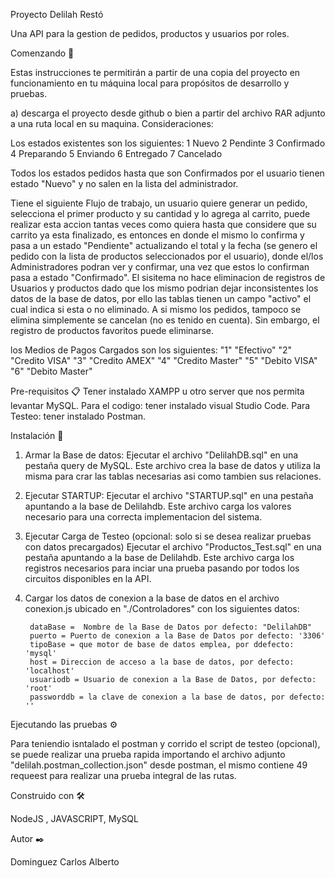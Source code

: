 Proyecto Delilah Restó

Una API para la gestion de pedidos, productos y usuarios por roles.



Comenzando 🚀

Estas instrucciones te permitirán a partir de una copia del proyecto en funcionamiento en tu máquina local para propósitos de desarrollo y pruebas.

a) descarga el proyecto desde github o bien a partir del archivo RAR adjunto a una ruta local en su maquina.
Consideraciones:

Los estados existentes son los siguientes:
1 Nuevo
2 Pendinte
3 Confirmado
4 Preparando
5 Enviando
6 Entregado
7 Cancelado

Todos los estados pedidos hasta que son Confirmados por el usuario tienen estado "Nuevo" y no salen en la lista del administrador.

Tiene el siguiente Flujo de trabajo, un usuario quiere generar un pedido, selecciona el primer producto y su cantidad y lo agrega al carrito, puede realizar esta accion tantas veces como quiera hasta que considere que su carrito ya esta finalizado, es entonces en donde el mismo lo confirma y pasa a un estado "Pendiente" actualizando el total y la fecha  (se genero el pedido con la lista de productos seleccionados por el usuario), donde el/los Administradores podran ver y confirmar, una vez que estos lo confirman pasa a estado "Confirmado".
El sisitema no hace eliminacion de registros de Usuarios y productos dado que los mismo podrian dejar inconsistentes los datos de la base de datos, por ello las tablas tienen un campo "activo" el cual indica si esta o no eliminado. A si mismo los pedidos, tampoco se elimina simplemente se cancelan (no es tenido en cuenta).
Sin embargo, el registro de productos favoritos puede eliminarse.


los Medios de Pagos Cargados son los siguientes:
"1"	"Efectivo"
"2"	"Credito VISA"
"3"	"Credito AMEX"
"4"	"Credito Master"
"5"	"Debito VISA"
"6"	"Debito Master"







Pre-requisitos 📋
Tener instalado XAMPP u otro server que nos permita levantar MySQL.
Para el codigo:
    tener instalado visual Studio Code.
Para Testeo:
    tener instalado Postman.



Instalación 🔧

1) Armar la Base de datos:
    Ejecutar el archivo "DelilahDB.sql" en una pestaña query de MySQL. Este archivo crea la base de datos y utiliza la misma para crar las tablas necesarias asi como tambien sus relaciones.
2) Ejecutar STARTUP:
    Ejecutar el archivo "STARTUP.sql" en una pestaña apuntando a la base de Delilahdb. Este archivo carga los valores necesario para una correcta implementacion del sistema.
3) Ejecutar Carga de Testeo (opcional: solo si se desea realizar pruebas con datos precargados)
    Ejecutar el archivo "Productos_Test.sql" en una pestaña apuntando a la base de Delilahdb. Este archivo carga los registros necesarios para inciar una prueba pasando por todos los circuitos disponibles en la API.
4) Cargar los datos de conexion a la base de datos en el archivo conexion.js ubicado en "./Controladores" con los siguientes datos:

        dataBase =  Nombre de la Base de Datos por defecto: "DelilahDB"
        puerto = Puerto de conexion a la Base de Datos por defecto: '3306'
        tipoBase = que motor de base de datos emplea, por ddefecto: 'mysql'
        host = Direccion de acceso a la base de datos, por defecto: 'localhost'
        usuariodb = Usuario de conexion a la Base de Datos, por defecto:  'root'
        passworddb = la clave de conexion a la base de datos, por defecto: ''



Ejecutando las pruebas ⚙️

Para teniendio isntalado el postman y corrido el script de testeo (opcional), se puede realizar una prueba rapida importando el archivo adjunto "delilah.postman_collection.json" desde postman, el mismo contiene 49 requeest para realizar una prueba integral de las rutas.



Construido con 🛠️

NodeJS , JAVASCRIPT, MySQL




Autor ✒️

Dominguez Carlos Alberto
